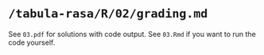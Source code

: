 # `/tabula-rasa/R/02/grading.md`

See `03.pdf` for solutions with code output. See `03.Rmd` if you want to run the code yourself.
